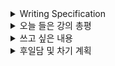 <details>
<summary>Writing Specification</summary>
<div markdown="1">

>Date : 22.03.10
>
>강좌 분류 : Computer Vision
>
>>강좌 번호 : 4
>>
>>제목 : Semantic Segmentation
>
>>강좌 번호 : 5
>>
>>제목 : Object Detection

</div>
</details>

<details>
<summary>오늘 들은 강의 총평</summary>
<div markdown="1">



</div>
</details>

<details>
<summary>쓰고 싶은 내용</summary>
<div markdown="1">

여기다 적어

</div>
</details>

<details>
<summary>후일담 및 차기 계획</summary>
<div markdown="1">

여기다 적어

</div>
</details>

